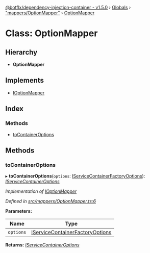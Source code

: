 [@botflx/dependency-injection-container - v1.5.0](../README.md) › [Globals](../globals.md) › ["mappers/OptionMapper"](../modules/_mappers_optionmapper_.md) › [OptionMapper](_mappers_optionmapper_.optionmapper.md)

# Class: OptionMapper

## Hierarchy

* **OptionMapper**

## Implements

* [IOptionMapper](../interfaces/_mappers_ioptionmapper_.ioptionmapper.md)

## Index

### Methods

* [toContainerOptions](_mappers_optionmapper_.optionmapper.md#tocontaineroptions)

## Methods

###  toContainerOptions

▸ **toContainerOptions**(`options`: [IServiceContainerFactoryOptions](../interfaces/_factories_iservicecontainerfactoryoptions_.iservicecontainerfactoryoptions.md)): *[IServiceContainerOptions](../interfaces/_iservicecontaineroptions_.iservicecontaineroptions.md)*

*Implementation of [IOptionMapper](../interfaces/_mappers_ioptionmapper_.ioptionmapper.md)*

*Defined in [src/mappers/OptionMapper.ts:6](https://github.com/botflux/dependency-injection-container/blob/f4a99c3/src/mappers/OptionMapper.ts#L6)*

**Parameters:**

Name | Type |
------ | ------ |
`options` | [IServiceContainerFactoryOptions](../interfaces/_factories_iservicecontainerfactoryoptions_.iservicecontainerfactoryoptions.md) |

**Returns:** *[IServiceContainerOptions](../interfaces/_iservicecontaineroptions_.iservicecontaineroptions.md)*
